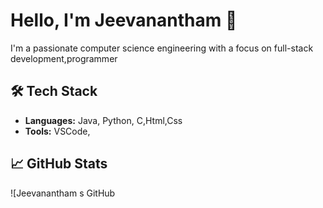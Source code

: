 
# Hello, I'm Jeevanantham 👋

I'm a passionate computer science engineering with a focus on full-stack development,programmer

## 🛠️ Tech Stack
- **Languages:** Java, Python, C,Html,Css
- **Tools:** VSCode, 
  
## 📈 GitHub Stats
![Jeevanantham s GitHub




